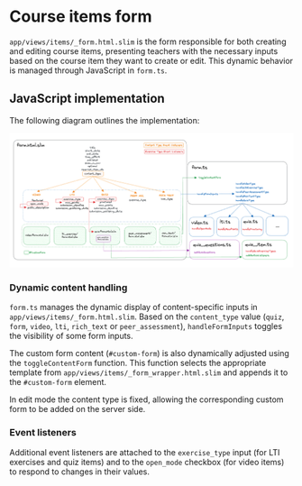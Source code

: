 # Course items form

`app/views/items/_form.html.slim` is the form responsible for both creating and editing course items, presenting teachers with the necessary inputs based on the course item they want to create or edit.
This dynamic behavior is managed through JavaScript in `form.ts`.

## JavaScript implementation

The following diagram outlines the implementation:

![Form Diagram](form_diagram.png)

### Dynamic content handling

`form.ts` manages the dynamic display of content-specific inputs in `app/views/items/_form.html.slim`.
Based on the `content_type` value (`quiz`, `form`, `video`, `lti`, `rich_text` or `peer_assessment`), `handleFormInputs` toggles the visibility of some form inputs.

The custom form content (`#custom-form`) is also dynamically adjusted using the `toggleContentForm` function.
This function selects the appropriate template from `app/views/items/_form_wrapper.html.slim` and appends it to the `#custom-form` element.

In edit mode the content type is fixed, allowing the corresponding custom form to be added on the server side.

### Event listeners

Additional event listeners are attached to the `exercise_type` input (for LTI exercises and quiz items) and to the `open_mode` checkbox (for video items) to respond to changes in their values.
